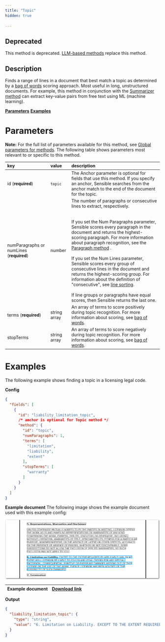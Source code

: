 ```yaml
---
title: "Topic"
hidden: true

---
```


## Deprecated

This method is deprecated. [LLM-based methods](doc:instruct) replace this method.

## Description

Finds a range of lines in a document that best match a topic as determined by a [bag of words](doc:deprecated-bag-of-words) scoring approach. Most useful in long, unstructured documents. For example, this method in conjunction with the [Summarizer method](doc:summarizer) can extract key-value pairs from free text using ML (machine learning).

[**Parameters**](doc:deprecated-topic#parameters)
[**Examples**](doc:deprecated-topic#examples)

Parameters
=====

**Note:** For the full list of parameters available for this method, see [Global parameters for methods](doc:method#global-parameters-for-methods). The following table shows parameters most relevant to or specific to this method.

| key                                       | value        | description                                                  |
| :---------------------------------------- | :----------- | :----------------------------------------------------------- |
| id (**required**)                         | `topic`      | The Anchor parameter is optional for fields that use this method. If you specify an anchor, Sensible searches from the anchor match to the end of the document for the topic. |
| numParagraphs  or numLines (**required**) | number       | The number of  paragraphs or consecutive lines to extract, respectively. <br/><br/><br/> If you set the Num Paragraphs parameter, Sensible scores every paragraph in the document and returns the highest-scoring paragraph.  For more information about paragraph recognition, see the [Paragraph method](doc:paragraph) .<br/><br/>If you set the Num Lines parameter, Sensible scores every group of consecutive lines in the document and returns the highest-scoring group. For information about the definition of "consecutive", see [line sorting](doc:lines#line-sorting).<br/><br/>If line groups or paragraphs have equal scores, then Sensible returns the last one.<br/> |
| terms (**required**)                      | string array | An array of terms to score positively during topic recognition. For more information about scoring, see [bag of words](doc:deprecated-bag-of-words). |
| stopTerms                                 | string array | An array of terms to score negatively during topic recognition. For more information about scoring, see [bag of words](doc:deprecated-bag-of-words). |

Examples
====



The following example shows finding a  topic in a licensing legal code.

**Config**

```json
{
  "fields": [
    {
      "id": "liability_limitation_topic",
      /* anchor is optional for Topic method */
      "method": {
        "id": "topic",
        "numParagraphs": 1,
        "terms": [
          "limitation",
          "liability",
          "extent"
        ],
        "stopTerms": [
          "warranty"
        ]
      }
    }
  ]
}
```

**Example document**
The following image shows the example document used with this example config:

![Click to enlarge](https://raw.githubusercontent.com/sensible-hq/sensible-docs/main/readme-sync/assets/v0/images/final/topic.png)

| Example document | [Download link](https://creativecommons.org/licenses/by-nc-sa/2.5/legalcode) |
| ----------- | ------------------------------------------------------------ |


**Output**

```json
{
  "liability_limitation_topic": {
    "type": "string",
    "value": "6. Limitation on Liability. EXCEPT TO THE EXTENT REQUIRED BY APPLICABLE LAW, IN NO EVENT WILL LICENSOR BE LIABLE TO YOU ON ANY LEGAL THEORY FOR ANY SPECIAL, INCIDENTAL, CONSEQUENTIAL, PUNITIVE OR EXEMPLARY DAMAGES ARISING OUT OF THIS LICENSE OR THE USE OF THE WORK, EVEN IF LICENSOR HAS BEEN ADVISED OF THE POSSIBILITY OF SUCH DAMAGES."
  }
}
```
